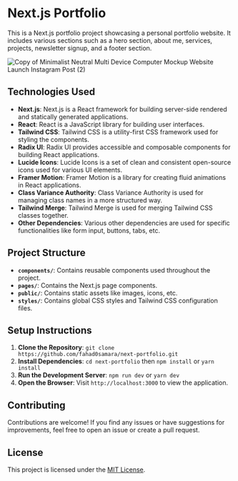 

# Next.js Portfolio

This is a Next.js portfolio project showcasing a personal portfolio website. It includes various sections such as a hero section, about me, services, projects, newsletter signup, and a footer section.

![Copy of Minimalist Neutral Multi Device Computer Mockup Website Launch Instagram Post (2)](https://github.com/fahad0samara/next-portfolio/assets/90055525/248e3f34-f69f-40ab-b5ac-c18ab32dbe6b)


## Technologies Used

- **Next.js**: Next.js is a React framework for building server-side rendered and statically generated applications.
- **React**: React is a JavaScript library for building user interfaces.
- **Tailwind CSS**: Tailwind CSS is a utility-first CSS framework used for styling the components.
- **Radix UI**: Radix UI provides accessible and composable components for building React applications.
- **Lucide Icons**: Lucide Icons is a set of clean and consistent open-source icons used for various UI elements.
- **Framer Motion**: Framer Motion is a library for creating fluid animations in React applications.
- **Class Variance Authority**: Class Variance Authority is used for managing class names in a more structured way.
- **Tailwind Merge**: Tailwind Merge is used for merging Tailwind CSS classes together.
- **Other Dependencies**: Various other dependencies are used for specific functionalities like form input, buttons, tabs, etc.

## Project Structure

- **`components/`**: Contains reusable components used throughout the project.
- **`pages/`**: Contains the Next.js page components.
- **`public/`**: Contains static assets like images, icons, etc.
- **`styles/`**: Contains global CSS styles and Tailwind CSS configuration files.

## Setup Instructions

1. **Clone the Repository**: `git clone https://github.com/fahad0samara/next-portfolio.git`
2. **Install Dependencies**: `cd next-portfolio` then `npm install` or `yarn install`
3. **Run the Development Server**: `npm run dev` or `yarn dev`
4. **Open the Browser**: Visit `http://localhost:3000` to view the application.

## Contributing

Contributions are welcome! If you find any issues or have suggestions for improvements, feel free to open an issue or create a pull request.

## License

This project is licensed under the [MIT License](LICENSE).

